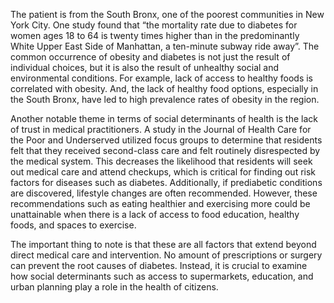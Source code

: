 The patient is from the South Bronx, one of the poorest communities in New York City. One study found that “the mortality rate due to diabetes for women ages 18 to 64 is twenty times higher than in the predominantly White Upper East Side of Manhattan, a ten-minute subway ride away”. The common occurrence of obesity and diabetes is not just the result of individual choices, but it is also the result of unhealthy social and environmental conditions. For example, lack of access to healthy foods is correlated with obesity. And, the lack of healthy food options, especially in the South Bronx, have led to high prevalence rates of obesity in the region.

Another notable theme in terms of social determinants of health is the lack of trust in medical practitioners. A study in the Journal of Health Care for the Poor and Underserved utilized focus groups to determine that residents felt that they received second-class care and felt routinely disrespected by the medical system. This decreases the likelihood that residents will seek out medical care and attend checkups, which is critical for finding out risk factors for diseases such as diabetes. Additionally, if prediabetic conditions are discovered, lifestyle changes are often recommended. However, these recommendations such as eating healthier and exercising more could be unattainable when there is a lack of access to food education, healthy foods, and spaces to exercise.

The important thing to note is that these are all factors that extend beyond direct medical care and intervention. No amount of prescriptions or surgery can prevent the root causes of diabetes. Instead, it is crucial to examine how social determinants such as access to supermarkets, education, and urban planning play a role in the health of citizens.
